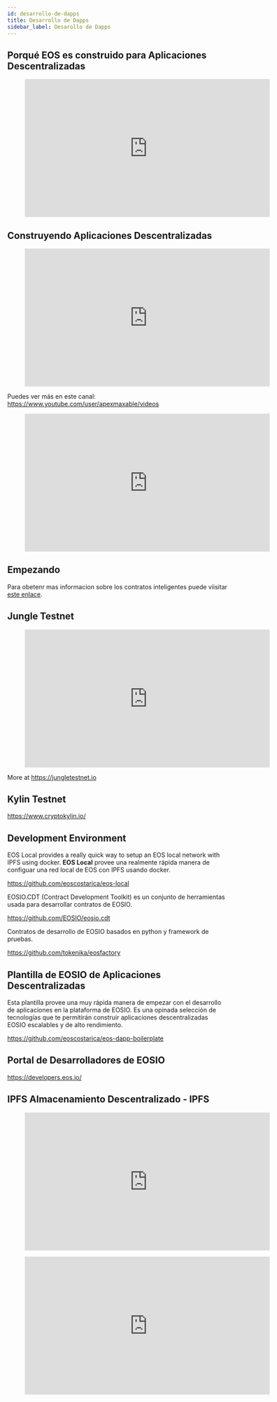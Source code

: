 ```yaml
---
id: desarrollo-de-dapps
title: Desarrollo de Dapps
sidebar_label: Desarollo de Dapps
---
```


## Porqué EOS es construido para Aplicaciones Descentralizadas

<figure class="video_container">
  <iframe width="560" height="315" src="https://www.youtube.com/embed/UL4pUnWqq6E" frameborder="0" allowfullscreen="true"> </iframe>
</figure>


## Construyendo Aplicaciones Descentralizadas

<figure class="video_container">
  <iframe width="560" height="315" src="https://www.youtube.com/embed/J0SYv-GC3R0" frameborder="0" allowfullscreen="true"> </iframe>
</figure>


Puedes ver más en este canal: https://www.youtube.com/user/apexmaxable/videos

<figure class="video_container">
  <iframe width="560" height="315" src="https://www.youtube.com/embed/4OmQ7Ow9baI" frameborder="0" allowfullscreen="true"> </iframe>
</figure>

## Empezando

Para obetenr mas informacion sobre los contratos inteligentes puede viisitar [este enlace](https://guias.eoscostarica.io/docs/aprender-eosio/contratos-inteligentes). 


## Jungle Testnet

<figure class="video_container">
  <iframe width="560" height="315" src="https://www.youtube.com/embed/s3EM3Hw1S8I" frameborder="0" allowfullscreen="true"> </iframe>
</figure>

More at https://jungletestnet.io

## Kylin Testnet

https://www.cryptokylin.io/

## Development Environment

EOS Local provides a really quick way to setup an EOS local network with IPFS using docker.
**EOS Local** provee una realmente rápida manera de configuar una red local de EOS con IPFS usando docker.

https://github.com/eoscostarica/eos-local

EOSIO.CDT (Contract Development Toolkit) es un conjunto de herramientas usada para desarrollar contratos de EOSIO.

https://github.com/EOSIO/eosio.cdt 

Contratos de desarrollo de EOSIO basados en python y framework de pruebas.

https://github.com/tokenika/eosfactory

## Plantilla de EOSIO de Aplicaciones Descentralizadas

Esta plantilla provee una muy rápida manera de empezar con el desarrollo de aplicaciones en la plataforma de EOSIO. Es una opinada selección de tecnologías que te permitirán construir aplicaciones descentralizadas EOSIO escalables y de alto rendimiento.

https://github.com/eoscostarica/eos-dapp-boilerplate 

## Portal de Desarrolladores de EOSIO

https://developers.eos.io/

## IPFS Almacenamiento Descentralizado - IPFS

<figure class="video_container">
  <iframe width="560" height="315" src="https://www.youtube.com/embed/5Uj6uR3fp-U" frameborder="0" allowfullscreen="true"> </iframe>
</figure>

<figure class="video_container">
  <iframe width="560" height="315" src="https://www.youtube.com/embed/HUVmypx9HGI" frameborder="0" allowfullscreen="true"> </iframe>
</figure>